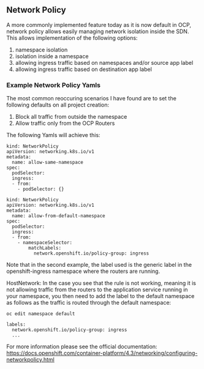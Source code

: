 ## Network Policy

A more commonly implemented feature today as it is now default in OCP, network policy allows easily managing network isolation inside the SDN.  This allows implementation of the following options:

1. namespace isolation
2. isolation inside a namespace
3. allowing ingress traffic based on namespaces and/or source app label 
4. allowing ingress traffic based on destination app label

### Example Network Policy Yamls

The most common reoccuring scenarios I have found are to set the following defaults on all project creation:

1. Block all traffic from outside the namespace
2. Allow traffic only from the OCP Routers

The following Yamls will achieve this:

```
kind: NetworkPolicy
apiVersion: networking.k8s.io/v1
metadata:
  name: allow-same-namespace
spec:
  podSelector:
  ingress:
  - from:
    - podSelector: {}
```

```
kind: NetworkPolicy
apiVersion: networking.k8s.io/v1
metadata: 
  name: allow-from-default-namespace
spec:
  podSelector:
  ingress:
  - from:
    - namespaceSelector:
        matchLabels:
          network.openshift.io/policy-group: ingress
```

Note that in the second example, the label used is the generic label in the openshift-ingress namespace where the routers are running.  

HostNetwork:  In the case you see that the rule is not working, meaning it is not allowing traffic from the routers to the application service running in your namespace, you then need to add the label to the default namespace as follows as the traffic is routed through the default namespace:

```
oc edit namespace default
```

```
labels:
  network.openshift.io/policy-group: ingress
  ...
```

For more information please see the official documentation:
https://docs.openshift.com/container-platform/4.3/networking/configuring-networkpolicy.html
